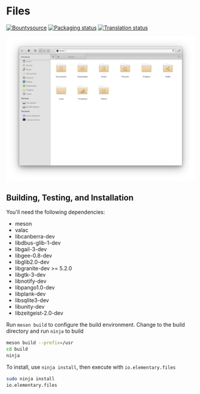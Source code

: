 # Files
[![Bountysource](https://www.bountysource.com/badge/tracker?tracker_id=65602118)](https://www.bountysource.com/teams/elementary/issues?tracker_ids=65602118)
[![Packaging status](https://repology.org/badge/tiny-repos/elementary-files.svg)](https://repology.org/metapackage/pantheon-files)
[![Translation status](https://l10n.elementary.io/widgets/files/-/svg-badge.svg)](https://l10n.elementary.io/projects/files/?utm_source=widget)

![Files Screenshot](data/screenshot-grid.png?raw=true)

## Building, Testing, and Installation

You'll need the following dependencies:
* meson
* valac
* libcanberra-dev
* libdbus-glib-1-dev
* libgail-3-dev
* libgee-0.8-dev
* libglib2.0-dev
* libgranite-dev >= 5.2.0
* libgtk-3-dev
* libnotify-dev
* libpango1.0-dev
* libplank-dev
* libsqlite3-dev
* libunity-dev
* libzeitgeist-2.0-dev

Run `meson build` to configure the build environment. Change to the build directory and run `ninja` to build

```bash
meson build --prefix=/usr
cd build
ninja
```

To install, use `ninja install`, then execute with `io.elementary.files`

```bash
sudo ninja install
io.elementary.files
```
